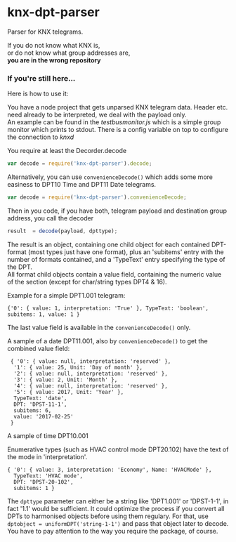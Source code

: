 # knx-dpt-parser
Parser for KNX telegrams. 

If you do not know what KNX is,  
or do not know what group addresses are,  
**you are in the wrong repository**  

### If you're still here...
Here is how to use it:

You have a node project that gets unparsed KNX telegram data. Header etc. need already to be interpreted, we deal with the payload only.  
An example can be found in the *testbusmonitor.js* which is a simple group monitor which prints to stdout. There is a config variable on top to configure the connection to *knxd*  

You require at least the Decorder.decode
```javascript
var decode = require('knx-dpt-parser').decode;
```
Alternatively, you can use `convenienceDecode()` which adds some more easiness to DPT10 Time and DPT11 Date telegrams.  

```javascript
var decode = require('knx-dpt-parser').convenienceDecode;
```


Then in you code, if you have both, telegram payload and destination group address, you call the decoder

```javascript
result  = decode(payload, dpttype);
```
The result is an object, containing one child object for each contained DPT-format (most types just have one format), plus an 'subitems' entry with the number of formats contained, and a 'TypeText' entry specifying the type of the DPT.  
All format child objects contain a value field, containing the numeric value of the section (except for char/string types DPT4 & 16).  

Example for a simple DPT1.001 telegram: 

```
{'0': { value: 1, interpretation: 'True' }, TypeText: 'boolean', subitems: 1, value: 1 }
``` 
The last value field is available in the `convenienceDecode()` only.  

A sample of a date DPT11.001, also by `convenienceDecode()` to get the combined value field:  
```
 { '0': { value: null, interpretation: 'reserved' },
  '1': { value: 25, Unit: 'Day of month' },
  '2': { value: null, interpretation: 'reserved' },
  '3': { value: 2, Unit: 'Month' },
  '4': { value: null, interpretation: 'reserved' },
  '5': { value: 2017, Unit: 'Year' },
  TypeText: 'date',
  DPT: 'DPST-11-1',
  subitems: 6,
  value: '2017-02-25' 
 }
```
A sample of time DPT10.001

 
Enumerative types (such as HVAC control mode DPT20.102) have the text of the mode in 'interpretation'.

```
{ '0': { value: 3, interpretation: 'Economy', Name: 'HVACMode' },
  TypeText: 'HVAC mode',
  DPT: 'DPST-20-102',
  subitems: 1 }
```

The `dpttype` parameter can either be a string like 'DPT1.001' or 'DPST-1-1', in fact '1.1' would be sufficient. It could optimize the process if you convert all DPTs to harmonised objects before using them regulary. For that, use `dptobject = uniformDPT('string-1-1')` and pass that object later to decode. You have to pay attention to the way you require the package, of course.
  
  
 
